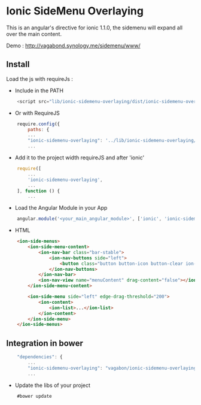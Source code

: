 # Ionic SideMenu Overlaying

This is an angular's directive for ionic 1.1.0, the sidemenu will expand all over the main content.

Demo : http://vagabond.synology.me/sidemenu/www/

## Install

Load the js with requireJs :

 * Include in the PATH
 
```JAVASCRIPT
    <script src="lib/ionic-sidemenu-overlaying/dist/ionic-sidemenu-overlaying.js"></script>
```
 
 * Or with RequireJS
 
```JAVASCRIPT
    require.config({
        paths: {
        ...
        "ionic-sidemenu-overlaying": '../lib/ionic-sidemenu-overlaying/dist/ionic-sidemenu-overlaying',
        ...
```

 * Add it to the project width requireJS and after 'ionic'

```JAVASCRIPT
    require([
        ...
        'ionic-sidemenu-overlaying',
        ...
    ], function () {
        ...
```

 * Load the Angular Module in your App

```JAVASCRIPT
    angular.module('<your_main_angular_module>', ['ionic', 'ionic-sidemenu-overlaying', ...])
```

 * HTML

```HTML
    <ion-side-menus>
        <ion-side-menu-content>
            <ion-nav-bar class="bar-stable">
                <ion-nav-buttons side="left">
                    <button class="button button-icon button-clear ion-navicon" menu-toggle="left"></button>
                </ion-nav-buttons>
            </ion-nav-bar>
            <ion-nav-view name="menuContent" drag-content="false"></ion-nav-view>
        </ion-side-menu-content>

        <ion-side-menu side="left" edge-drag-threshold="200">
            <ion-content>
                <ion-list>...</ion-list>
            </ion-content>
        </ion-side-menu>
    </ion-side-menus>
```

## Integration in bower

```JAVASCRIPT
    "dependencies": {
        ...
        "ionic-sidemenu-overlaying": "vagabon/ionic-sidemenu-overlaying#>=0.0.1",
        ...
```

 * Update the libs of your project

```SHELL
    #bower update
```

